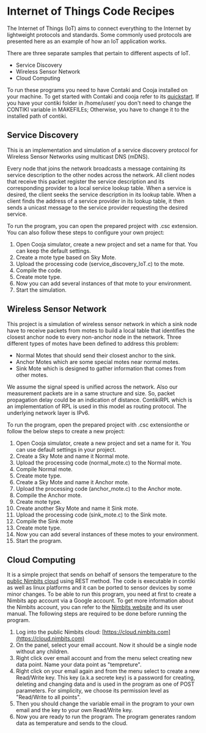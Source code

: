 Internet of Things Code Recipes
================================

The Internet of Things (IoT) aims to connect everything to the Internet by lightweight protocols and standards. Some commonly used protocols are presented here as an example of how an IoT application works.

There are three separate samples that pertain to different aspects of IoT.
- Service Discovery
- Wireless Sensor Network
- Cloud Computing

To run these programs you need to have Contaki and Cooja installed on your machine. To get started with Contaki and cooja refer to  its [quickstart](http://www.contiki-os.org/start.html).
If you have your contiki folder in /home/user/ you don't need to change the CONTIKI variable in MAKEFILEs; Otherwise, you have to change it to the installed path of contiki.

Service Discovery 
-----------------

This is an implementation and simulation of a service discovery protocol for Wireless Sensor Networks using multicast DNS (mDNS).

Every node that joins the network broadcasts a message containing its service description to the other nodes across the network. 
All client nodes that receive this packet register the service description and its corresponding provider to a local service lookup table. 
When a service is desired, the client seeks the service description in its lookup table. 
When a client finds the address of a service provider in its lookup table, it then sends a unicast message to the service provider requesting the desired service.

To run the program, you can open the prepared project with .csc extension.
You can also follow these steps to configure your own project:

1. Open Cooja simulator, create a new project and set a name for that. You can keep the default settings. 
2. Create a mote type based on Sky Mote.
3. Upload the processing code (service_discovery_IoT.c) to the mote.
4. Compile the code.
5. Create mote type.
6. Now you can add several instances of that mote to your environment.
7. Start the simulation.


Wireless Sensor Network
-----------------------

This project is a simulation of wireless sensor network in which a sink node have to receive packets from motes to build a local table that identifies the closest anchor node to every non-anchor node in the network. 
Three different types of motes have been defined to address this problem:
- Normal Motes that should send their closest anchor to the sink.
- Anchor Motes which are some special motes near normal motes.
- Sink Mote which is designed to gather information that comes from other motes.

We assume the signal speed is unified across the network. Also our measurement packets are in a same structure and size. So, packet propagation delay could be an indication of distance.
ContikiRPL which is an implementation of RPL is used in this model as routing protocol. The underlying network layer is IPv6. 

To run the program, open the prepared project with .csc extensionthe or follow the below steps to create a new project:

1. Open Cooja simulator, create a new project and set a name for it. You can use default settings in your project. 
2. Create a Sky Mote and name it Normal mote.
3. Upload the processing code (normal_mote.c) to the Normal mote.
4. Compile Normal mote.
5. Create mote type.
6. Create a Sky Mote and name it Anchor mote.
7. Upload the processing code (anchor_mote.c) to the Anchor mote.
8. Compile the Anchor mote.
9. Create mote type.
10. Create another Sky Mote and name it Sink mote.
11. Upload the processing code (sink_mote.c) to the Sink mote.
12. Compile the Sink mote
13. Create mote type.
14. Now you can add several instances of these motes to your environment.
15. Start the program.

Cloud Computing
---------------

It is a simple project that sends on behalf of sensors the temperature to the [public Nimbits cloud](http://cloud.nimbits.com) using REST method. The code is executable in contiki as well as linux platforms and it can be ported to sensor devices by some minor changes.
To be able to run this program, you need at first to create a Nimbits app account via a Google account. To get more information about the Nimbits account, you can refer to the [Nimbits website](https://cloud.nimbits.com) and its user manual. 
The following steps are required to be done before running the program.

1. Log into the public Nimbits cloud: [https://cloud.nimbits.com](https://cloud.nimbits.com)
2. On the panel, select your email account. Now it should be a single node without any children.
3. Right click over email account and from the menu select creating new data point. Name your data point as "tempreture". 
4. Right click on your email again and from the menu select to create a new Read/Write key. This key (a.k.a secrete key) is a password for creating, deleting and changing data and is used in the program as one of POST parameters. For simplicity, we choose its permission level as "Read/Write to all points". 
5. Then you should change the variable email in the program to your own email and the key to your own Read/Write key.
6. Now you are ready to run the program. The program generates random data as temperature and sends to the cloud.
